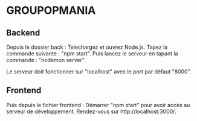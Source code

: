# GROUPOPMANIA
## Backend
Depuis le dossier back : Telechargez et ouvrez Node.js. 
Tapez la commande suivante : "npm start". 
Puis lancez le serveur en tapant la commande : "nodemon server".

Le serveur doit fonctionner sur "localhost" avec le port par défaut "8000".

## Frontend
Puis depuis le fichier frontend : Démarrer "npm start" pour avoir accès au serveur de développement. 
Rendez-vous sur http://localhost:3000/. 